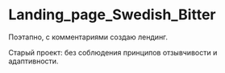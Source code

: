 # Landing_page_Swedish_Bitter
Поэтапно, с комментариями создаю лендинг.

Старый проект: без соблюдения принципов отзывчивости и адаптивности.
